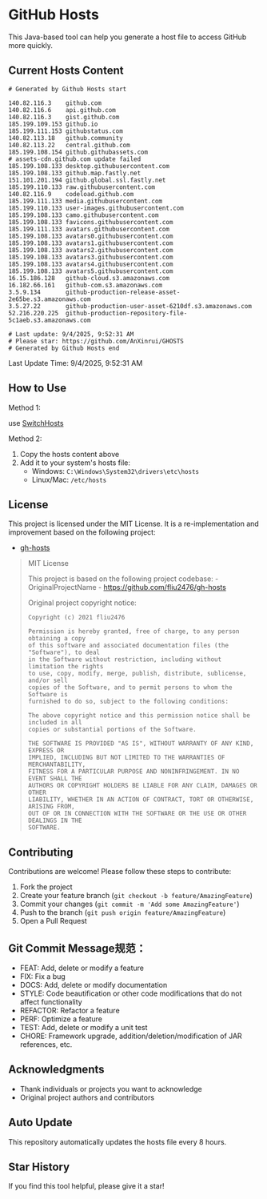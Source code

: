 # GitHub Hosts

This Java-based tool can help you generate a host file to access GitHub more quickly.

## Current Hosts Content

```hosts
# Generated by Github Hosts start  

140.82.116.3    github.com
140.82.116.6    api.github.com
140.82.116.3    gist.github.com
185.199.109.153 github.io
185.199.111.153 githubstatus.com
140.82.113.18   github.community
140.82.113.22   central.github.com
185.199.108.154 github.githubassets.com
# assets-cdn.github.com update failed
185.199.108.133 desktop.githubusercontent.com
185.199.108.133 github.map.fastly.net
151.101.201.194 github.global.ssl.fastly.net
185.199.110.133 raw.githubusercontent.com
140.82.116.9    codeload.github.com
185.199.111.133 media.githubusercontent.com
185.199.110.133 user-images.githubusercontent.com
185.199.108.133 camo.githubusercontent.com
185.199.108.133 favicons.githubusercontent.com
185.199.111.133 avatars.githubusercontent.com
185.199.108.133 avatars0.githubusercontent.com
185.199.108.133 avatars1.githubusercontent.com
185.199.108.133 avatars2.githubusercontent.com
185.199.108.133 avatars3.githubusercontent.com
185.199.108.133 avatars4.githubusercontent.com
185.199.108.133 avatars5.githubusercontent.com
16.15.186.128   github-cloud.s3.amazonaws.com
16.182.66.161   github-com.s3.amazonaws.com
3.5.9.134       github-production-release-asset-2e65be.s3.amazonaws.com
3.5.27.22       github-production-user-asset-6210df.s3.amazonaws.com
52.216.220.225  github-production-repository-file-5c1aeb.s3.amazonaws.com

# Last update: 9/4/2025, 9:52:31 AM
# Please star: https://github.com/AnXinrui/GHOSTS
# Generated by Github Hosts end
```

Last Update Time: 9/4/2025, 9:52:31 AM

## How to Use

Method 1:

use [SwitchHosts](https://github.com/oldj/SwitchHosts)

Method 2:
1. Copy the hosts content above
2. Add it to your system's hosts file:
   - Windows: `C:\Windows\System32\drivers\etc\hosts`
   - Linux/Mac: `/etc/hosts`

## License
This project is licensed under the MIT License. It is a re-implementation and improvement based on the following project:
- [gh-hosts](https://github.com/fliu2476/gh-hosts)

> MIT License 
>
> This project is based on the following project codebase: -OriginalProjectName - https://github.com/fliu2476/gh-hosts
>
> Original project copyright notice:
>
> ```
> Copyright (c) 2021 fliu2476
> 
> Permission is hereby granted, free of charge, to any person obtaining a copy
> of this software and associated documentation files (the "Software"), to deal
> in the Software without restriction, including without limitation the rights
> to use, copy, modify, merge, publish, distribute, sublicense, and/or sell
> copies of the Software, and to permit persons to whom the Software is
> furnished to do so, subject to the following conditions:
> 
> The above copyright notice and this permission notice shall be included in all
> copies or substantial portions of the Software.
> 
> THE SOFTWARE IS PROVIDED "AS IS", WITHOUT WARRANTY OF ANY KIND, EXPRESS OR
> IMPLIED, INCLUDING BUT NOT LIMITED TO THE WARRANTIES OF MERCHANTABILITY,
> FITNESS FOR A PARTICULAR PURPOSE AND NONINFRINGEMENT. IN NO EVENT SHALL THE
> AUTHORS OR COPYRIGHT HOLDERS BE LIABLE FOR ANY CLAIM, DAMAGES OR OTHER
> LIABILITY, WHETHER IN AN ACTION OF CONTRACT, TORT OR OTHERWISE, ARISING FROM,
> OUT OF OR IN CONNECTION WITH THE SOFTWARE OR THE USE OR OTHER DEALINGS IN THE
> SOFTWARE.
> ```

## Contributing

Contributions are welcome! Please follow these steps to contribute:

1. Fork the project
2. Create your feature branch (`git checkout -b feature/AmazingFeature`)
3. Commit your changes (`git commit -m 'Add some AmazingFeature'`)
4. Push to the branch (`git push origin feature/AmazingFeature`)
5. Open a Pull Request

## Git Commit Message规范：

- FEAT: Add, delete or modify a feature
- FIX: Fix a bug
- DOCS: Add, delete or modify documentation
- STYLE: Code beautification or other code modifications that do not affect functionality
- REFACTOR: Refactor a feature
- PERF: Optimize a feature
- TEST: Add, delete or modify a unit test
- CHORE: Framework upgrade, addition/deletion/modification of JAR references, etc.

## Acknowledgments

- Thank individuals or projects you want to acknowledge
- Original project authors and contributors

## Auto Update

This repository automatically updates the hosts file every 8 hours.

## Star History

If you find this tool helpful, please give it a star!

